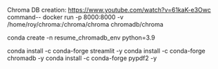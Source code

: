 Chroma DB creation: https://www.youtube.com/watch?v=61kaK-e3Owc
command-- docker run -p 8000:8000 -v /home/roy/chroma:/chroma/chroma chromadb/chroma

conda create -n resume_chromadb_env python=3.9

conda install -c conda-forge streamlit -y
conda install -c conda-forge chromadb -y
conda install -c conda-forge pypdf2 -y


